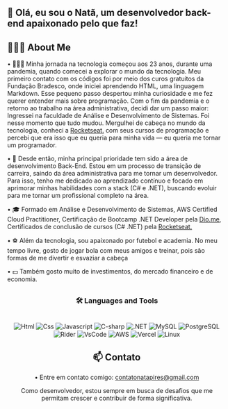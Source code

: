 <h2 align="left"> 👋 Olá, eu sou o Natã, um desenvolvedor back-end apaixonado pelo que faz!</h2>

## 👨🏾‍💻 About Me
• 👨🏾‍💻 Minha jornada na tecnologia começou aos 23 anos, durante uma pandemia, quando comecei a explorar o mundo da tecnologia. Meu primeiro contato com os códigos foi por meio dos curos gratuitos da Fundação Bradesco, onde iniciei aprendendo HTML, uma linguagem Markdown. Esse pequeno passo despertou minha curiosidade e me fez querer entender mais sobre programação. Com o fim da pandemia e o retorno ao trabalho na área administrativa, decidi dar um passo maior: Ingressei na faculdade de Análise e Desenvolvimento de Sistemas. Foi nesse momento que tudo mudou. Mergulhei de cabeça no mundo da tecnologia, conheci a <a href="https://www.rocketseat.com.br" target="_blank">Rocketseat.</a> com seus cursos de programação e percebi que era isso que eu queria para minha vida — eu queria me tornar um programador. <br>

• 🚀 Desde então, minha principal prioridade tem sido a área de desenvolvimento Back-End. Estou em um processo de transição de carreira, saindo da área administrativa para me tornar um desenvolvedor. Para isso, tenho me dedicado ao aprendizado contínuo e focado em aprimorar minhas habilidades com a stack (C# e .NET), buscando evoluir para me tornar um profissional completo na área.

• 🎓 Formado em Análise e Desenvolvimento de Sistemas, AWS Certified Cloud Practitioner, Certificação de Bootcamp .NET Developer pela <a href="https://www.dio.me/bootcamp" target="_blank">Dio.me</a>, Certificados de conclusão de cursos (C# .NET) pela <a href="https://www.rocketseat.com.br" target="_blank">Rocketseat.</a>

• ⚽ Além da tecnologia, sou apaixonado por futebol e academia. No meu tempo livre, gosto de jogar bola com meus amigos e treinar, pois são formas de me divertir e esvaziar a cabeça 

• 💵   Também gosto muito de investimentos, do mercado financeiro e de economia.

## <h3 align="center"> 🛠️ Languages and Tools</h3>

  <div style="display: inline_block" align="center"><br> 
<img align="center" alt="Html" src="https://skillicons.dev/icons?i=html"/>
<img align="center" alt="Css" src="https://skillicons.dev/icons?i=css"/>
<img align="center" alt="Javascript" src="https://skillicons.dev/icons?i=js"/>
<img align="center" alt="C-sharp" src="https://skillicons.dev/icons?i=cs" />   
<img align="center" alt=".NET" src="https://skillicons.dev/icons?i=dotnet" />
<img align="center" alt="MySQL" src="https://skillicons.dev/icons?i=mysql" />
<img align="center" alt="PostgreSQL" src="https://skillicons.dev/icons?i=postgres" />
<img align="center" alt="Rider" src="https://skillicons.dev/icons?i=rider" />
<img align="center" alt="VsCode" src="https://skillicons.dev/icons?i=vscode" />
<img align="center" alt="AWS" src="https://skillicons.dev/icons?i=aws" />
<img align="center" alt="Vercel" src="https://skillicons.dev/icons?i=vercel" /> 
<img align="center" alt="Linux" src="https://skillicons.dev/icons?i=linux" /><br>

## 📫 Contato
• Entre em contato comigo: contatonatapires@gmail.com <br>

Como desenvolvedor, estou sempre em busca de desafios que me permitam crescer e contribuir de forma significativa.
  </div>    
